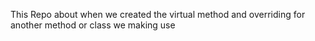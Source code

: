 This Repo about  when we created the virtual method and overriding for another method or class we making use
